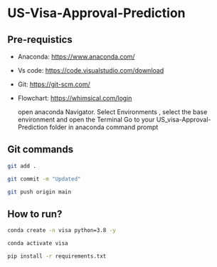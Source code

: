# US-Visa-Approval-Prediction

## Pre-requistics

- Anaconda: https://www.anaconda.com/
- Vs code: https://code.visualstudio.com/download
- Git: https://git-scm.com/
- Flowchart: https://whimsical.com/login

  open anaconda Navigator. Select Environments , select the base environment and open the Terminal 
  Go to your US_visa-Approval-Prediction folder in anaconda command prompt

## Git commands

```bash
git add .

git commit -m "Updated"

git push origin main
```

## How to run?

```bash
conda create -n visa python=3.8 -y
```

```bash
conda activate visa
```

```bash
pip install -r requirements.txt
```